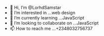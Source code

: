 - 👋 Hi, I’m @LorhdSamstar
- 👀 I’m interested in ...web design
- 🌱 I’m currently learning ...JavaScript 
- 💞️ I’m looking to collaborate on ...JavaScript 
- 📫 How to reach me ...+2348032756737

<!---
LorhdSamstar/LorhdSamstar is a ✨ special ✨ repository because its `README.md` (this file) appears on your GitHub profile.
You can click the Preview link to take a look at your changes.
--->
